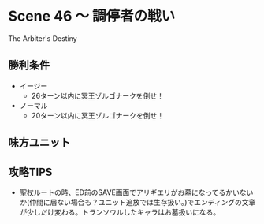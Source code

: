 # Scene 46 ～ 調停者の戦い  

The Arbiter's Destiny

## 勝利条件 

- イージー
  - 26ターン以内に冥王ゾルゴナークを倒せ！
- ノーマル
  - 20ターン以内に冥王ゾルゴナークを倒せ！

## 味方ユニット 

## 攻略TIPS 

- 聖杖ルートの時、ED前のSAVE画面でアリギエリがお墓になってるかいないか(仲間に居ない場合も？ユニット追放では生存扱い。)でエンディングの文章が少しだけ変わる。トランソウルしたキャラはお墓扱いになる。

